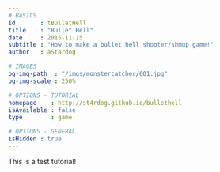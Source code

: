 ```yaml
---
# BASICS
id       : tBulletHell
title    : "Bullet Hell"
date     : 2015-11-15
subtitle : "How to make a bullet hell shooter/shmup game!"
author   : aStardog

# IMAGES
bg-img-path  : "/imgs/monstercatcher/001.jpg"
bg-img-scale : 250%

# OPTIONS - TUTORIAL
homepage    : http://st4rdog.github.io/bullethell
isAvailable : false
type        : game

# OPTIONS - GENERAL
isHidden : true
---
```

This is a test tutorial!